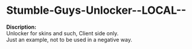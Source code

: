 # Stumble-Guys-Unlocker--LOCAL--
  
<b>Discription:</b>  
Unlocker for skins and such, Client side only.  
Just an example, not to be used in a negative way.
